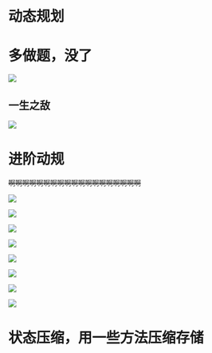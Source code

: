 # 动态规划

# 多做题，没了

![](C:\Users\Simon's%20computer\AppData\Roaming\marktext\images\2023-10-04-11-41-06-image.png)

## 一生之敌

![](C:\Users\Simon's%20computer\AppData\Roaming\marktext\images\2023-10-04-11-43-11-image.png)

# 进阶动规

~~啊啊啊啊啊啊啊啊啊啊啊啊啊啊啊啊啊啊啊~~

![](C:\Users\Simon's%20computer\AppData\Roaming\marktext\images\2023-10-04-14-04-16-image.png)

![](C:\Users\Simon's%20computer\AppData\Roaming\marktext\images\2023-10-04-14-06-07-image.png)

![](C:\Users\Simon's%20computer\AppData\Roaming\marktext\images\2023-10-04-14-07-54-image.png)

![](C:\Users\Simon's%20computer\AppData\Roaming\marktext\images\2023-10-04-14-13-04-image.png)

![](C:\Users\Simon's%20computer\AppData\Roaming\marktext\images\2023-10-04-14-15-35-image.png)

![](C:\Users\Simon's%20computer\AppData\Roaming\marktext\images\2023-10-04-14-17-34-image.png)

![](C:\Users\Simon's%20computer\AppData\Roaming\marktext\images\2023-10-04-14-28-59-image.png)

![](C:\Users\Simon's%20computer\AppData\Roaming\marktext\images\2023-10-04-14-31-06-image.png)

# 状态压缩，用一些方法压缩存储
